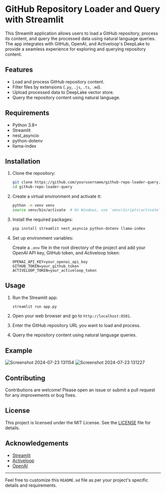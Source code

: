 # GitHub Repository Loader and Query with Streamlit

This Streamlit application allows users to load a GitHub repository, process its content, and query the processed data using natural language queries. The app integrates with GitHub, OpenAI, and Activeloop's DeepLake to provide a seamless experience for exploring and querying repository content.

## Features

- Load and process GitHub repository content.
- Filter files by extensions (`.py`, `.js`, `.ts`, `.md`).
- Upload processed data to DeepLake vector store.
- Query the repository content using natural language.

## Requirements

- Python 3.8+
- Streamlit
- nest_asyncio
- python-dotenv
- llama-index

## Installation

1. Clone the repository:

    ```sh
    git clone https://github.com/yourusername/github-repo-loader-query.git
    cd github-repo-loader-query
    ```

2. Create a virtual environment and activate it:

    ```sh
    python -m venv venv
    source venv/bin/activate  # On Windows, use `venv\Scripts\activate`
    ```

3. Install the required packages:

    ```sh
    pip install streamlit nest_asyncio python-dotenv llama-index
    ```

4. Set up environment variables:

    Create a `.env` file in the root directory of the project and add your OpenAI API key, GitHub token, and Activeloop token:

    ```env
    OPENAI_API_KEY=your_openai_api_key
    GITHUB_TOKEN=your_github_token
    ACTIVELOOP_TOKEN=your_activeloop_token
    ```

## Usage

1. Run the Streamlit app:

    ```sh
    streamlit run app.py
    ```

2. Open your web browser and go to `http://localhost:8501`.

3. Enter the GitHub repository URL you want to load and process.

4. Query the repository content using natural language queries.

## Example

![Screenshot 2024-07-23 131154](https://github.com/user-attachments/assets/62388b16-9d3f-4d88-854f-2731ddb4ebb7)
![Screenshot 2024-07-23 131227](https://github.com/user-attachments/assets/776af1ba-339c-4bf7-bacb-64e418c22036)


## Contributing

Contributions are welcome! Please open an issue or submit a pull request for any improvements or bug fixes.

## License

This project is licensed under the MIT License. See the [LICENSE](LICENSE) file for details.

## Acknowledgements

- [Streamlit](https://streamlit.io/)
- [Activeloop](https://www.activeloop.ai/)
- [OpenAI](https://www.openai.com/)

---

Feel free to customize this `README.md` file as per your project's specific details and requirements.

